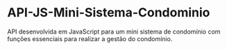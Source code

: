# API-JS-Mini-Sistema-Condominio
API desenvolvida em JavaScript para um mini sistema de condomínio com funções essenciais para realizar a gestão do condomínio.
